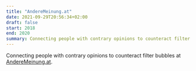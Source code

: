 ```yaml
---
title: "AndereMeinung.at"
date: 2021-09-29T20:56:34+02:00
draft: false
start: 2018
end: 2020
summary: Connecting people with contrary opinions to counteract filter bubbles.
---
```


Connecting people with contrary opinions to counteract filter bubbles at [AndereMeinung.at](https://anderemeinung.at/).
